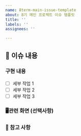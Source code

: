 ```yaml
---
name: 8term-main-issue-template
about: 8기 메인 프로젝트 이슈 템플릿
title: ''
labels: ''
assignees: ''

---
```


## 📌 이슈 내용

### 구현 내용
- [ ] 세부 작업 1
- [ ] 세부 작업 2
- [ ] 세부 작업 3

### 🖥️관련 화면 (선택사항)
<!-- 관련 화면의 스크린샷이나 와이어프레임을 첨부해주세요. -->

### 📝 참고 사항
<!-- 구현에 참고할 내용이나 주의사항이 있다면 여기에 작성해주세요. -->
